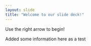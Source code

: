 ```yaml
---
layout: slide
title: "Welcome to our slide deck!"
---
```


Use the right arrow to begin!

Added some information here as a test

